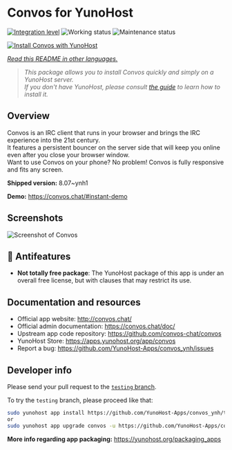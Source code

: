 <!--
N.B.: This README was automatically generated by <https://github.com/YunoHost/apps/tree/master/tools/readme_generator>
It shall NOT be edited by hand.
-->

# Convos for YunoHost

[![Integration level](https://dash.yunohost.org/integration/convos.svg)](https://ci-apps.yunohost.org/ci/apps/convos/) ![Working status](https://ci-apps.yunohost.org/ci/badges/convos.status.svg) ![Maintenance status](https://ci-apps.yunohost.org/ci/badges/convos.maintain.svg)

[![Install Convos with YunoHost](https://install-app.yunohost.org/install-with-yunohost.svg)](https://install-app.yunohost.org/?app=convos)

*[Read this README in other languages.](./ALL_README.md)*

> *This package allows you to install Convos quickly and simply on a YunoHost server.*  
> *If you don't have YunoHost, please consult [the guide](https://yunohost.org/install) to learn how to install it.*

## Overview

Convos is an IRC client that runs in your browser and brings the IRC experience into the 21st century.  
It features a persistent bouncer on the server side that will keep you online even after you close your browser window.  
Want to use Convos on your phone? No problem! Convos is fully responsive and fits any screen.


**Shipped version:** 8.07~ynh1

**Demo:** <https://convos.chat/#instant-demo>

## Screenshots

![Screenshot of Convos](./doc/screenshots/2020-05-28-convos-chat.jpg)

## :red_circle: Antifeatures

- **Not totally free package**: The YunoHost package of this app is under an overall free license, but with clauses that may restrict its use.

## Documentation and resources

- Official app website: <http://convos.chat/>
- Official admin documentation: <https://convos.chat/doc/>
- Upstream app code repository: <https://github.com/convos-chat/convos>
- YunoHost Store: <https://apps.yunohost.org/app/convos>
- Report a bug: <https://github.com/YunoHost-Apps/convos_ynh/issues>

## Developer info

Please send your pull request to the [`testing` branch](https://github.com/YunoHost-Apps/convos_ynh/tree/testing).

To try the `testing` branch, please proceed like that:

```bash
sudo yunohost app install https://github.com/YunoHost-Apps/convos_ynh/tree/testing --debug
or
sudo yunohost app upgrade convos -u https://github.com/YunoHost-Apps/convos_ynh/tree/testing --debug
```

**More info regarding app packaging:** <https://yunohost.org/packaging_apps>
